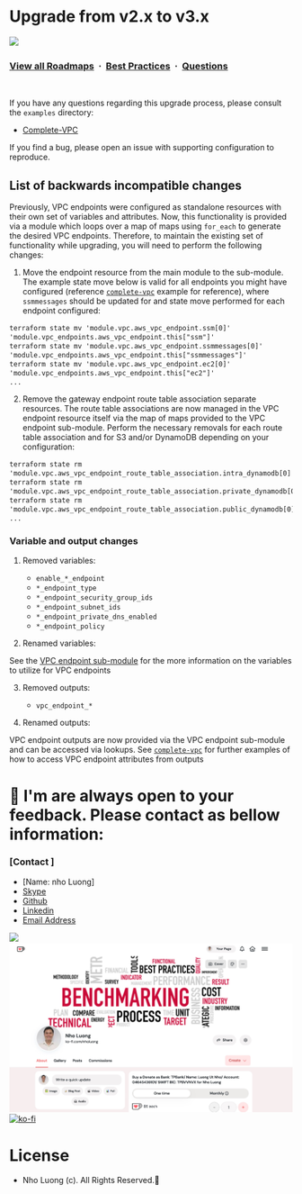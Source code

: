 # Upgrade from v2.x to v3.x

![](https://i.imgur.com/waxVImv.png)
### [View all Roadmaps](https://github.com/nholuongut/all-roadmaps) &nbsp;&middot;&nbsp; [Best Practices](https://github.com/nholuongut/all-roadmaps/blob/main/public/best-practices/) &nbsp;&middot;&nbsp; [Questions](https://www.linkedin.com/in/nholuong/)
<br/>

If you have any questions regarding this upgrade process, please consult the `examples` directory:

- [Complete-VPC](https://github.com/nholuongut/terraform-aws-vpc/tree/master/examples/complete-vpc)

If you find a bug, please open an issue with supporting configuration to reproduce.

## List of backwards incompatible changes

Previously, VPC endpoints were configured as standalone resources with their own set of variables and attributes. Now, this functionality is provided via a module which loops over a map of maps using `for_each` to generate the desired VPC endpoints. Therefore, to maintain the existing set of functionality while upgrading, you will need to perform the following changes:

1. Move the endpoint resource from the main module to the sub-module. The example state move below is valid for all endpoints you might have configured (reference [`complete-vpc`](https://github.com/nholuongut/terraform-aws-vpc/tree/master/examples/complete-vpc) example for reference), where `ssmmessages` should be updated for and state move performed for each endpoint configured:

```
terraform state mv 'module.vpc.aws_vpc_endpoint.ssm[0]' 'module.vpc_endpoints.aws_vpc_endpoint.this["ssm"]'
terraform state mv 'module.vpc.aws_vpc_endpoint.ssmmessages[0]' 'module.vpc_endpoints.aws_vpc_endpoint.this["ssmmessages"]'
terraform state mv 'module.vpc.aws_vpc_endpoint.ec2[0]' 'module.vpc_endpoints.aws_vpc_endpoint.this["ec2"]'
...
```

2. Remove the gateway endpoint route table association separate resources. The route table associations are now managed in the VPC endpoint resource itself via the map of maps provided to the VPC endpoint sub-module. Perform the necessary removals for each route table association and for S3 and/or DynamoDB depending on your configuration:

```
terraform state rm 'module.vpc.aws_vpc_endpoint_route_table_association.intra_dynamodb[0]'
terraform state rm 'module.vpc.aws_vpc_endpoint_route_table_association.private_dynamodb[0]'
terraform state rm 'module.vpc.aws_vpc_endpoint_route_table_association.public_dynamodb[0]'
...
```

### Variable and output changes

1. Removed variables:

   - `enable_*_endpoint`
   - `*_endpoint_type`
   - `*_endpoint_security_group_ids`
   - `*_endpoint_subnet_ids`
   - `*_endpoint_private_dns_enabled`
   - `*_endpoint_policy`

2. Renamed variables:

See the [VPC endpoint sub-module](modules/vpc-endpoints) for the more information on the variables to utilize for VPC endpoints

3. Removed outputs:

   - `vpc_endpoint_*`

4. Renamed outputs:

VPC endpoint outputs are now provided via the VPC endpoint sub-module and can be accessed via lookups. See [`complete-vpc`](https://github.com/nholuongut/terraform-aws-vpc/tree/master/examples/complete-vpc) for further examples of how to access VPC endpoint attributes from outputs


# 🚀 I'm are always open to your feedback.  Please contact as bellow information:
### [Contact ]
* [Name: nho Luong]
* [Skype](luongutnho_skype)
* [Github](https://github.com/nholuongut/)
* [Linkedin](https://www.linkedin.com/in/nholuong/)
* [Email Address](luongutnho@hotmail.com)

![](https://i.imgur.com/waxVImv.png)
![](Donate.png)
[![ko-fi](https://ko-fi.com/img/githubbutton_sm.svg)](https://ko-fi.com/nholuong)

# License
* Nho Luong (c). All Rights Reserved.🌟